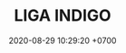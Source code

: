 ---
layout: 
permalink: 
categories: logos ligas
date: 2020-08-29 10:29:20 +0700
title: LIGA INDIGO
tag: 
color: black
background: '#5dI2A6'
maincover: /assets/logos/LIGA-INDIGO.png
nivel: BRONCE
rango: 4
color: grPurple
---